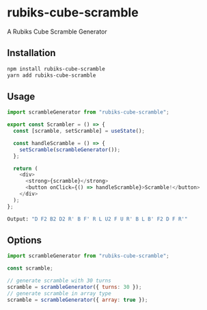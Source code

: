 # rubiks-cube-scramble

A Rubiks Cube Scramble Generator

## Installation

```sh
npm install rubiks-cube-scramble
yarn add rubiks-cube-scramble
```

## Usage

```javascript
import scrambleGenerator from "rubiks-cube-scramble";

export const Scrambler = () => {
  const [scramble, setScramble] = useState();

  const handleScramble = () => {
    setScramble(scrambleGenerator());
  };

  return (
    <div>
      <strong>{scramble}</strong>
      <button onClick={() => handleScramble}>Scramble!</button>
    </div>
  );
};
```

```sh
Output: "D F2 B2 D2 R' B F' R L U2 F U R' B L B' F2 D F R'"
```

## Options

```javascript
import scrambleGenerator from "rubiks-cube-scramble";

const scramble;

// generate scramble with 30 turns
scramble = scrambleGenerator({ turns: 30 });
// generate scramble in array type
scramble = scrambleGenerator({ array: true });
```
